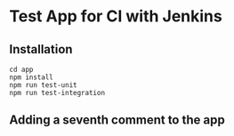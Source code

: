 # Test App for CI with Jenkins

## Installation

```
cd app
npm install
npm run test-unit
npm run test-integration
```

## Adding a seventh comment to the app
